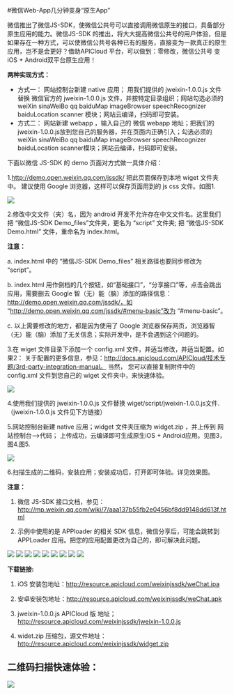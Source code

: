 #微信Web-App几分钟变身“原生App”

微信推出了微信JS-SDK，使微信公共号可以直接调用微信原生的接口，具备部分原生应用的能力。微信JS-SDK 的推出，将大大提高微信公共号的用户体验，但是如果存在一种方式，可以使微信公共号各种已有的服务，直接变为一款真正的原生应用，岂不是会更好？借助APICloud 平台，可以做到：零修改，微信公共号 变 iOS  + Android双平台原生应用！

**两种实现方式：**
* 方式一： 网站控制台新建 native 应用； 用我们提供的  jweixin-1.0.0.js 文件替换 微信官方的  jweixin-1.0.0.js 文件，并按特定目录组织；网站勾选必须的 weiXin  sinaWeiBo qq baiduMap imageBrowser speechRecognizer baiduLocation scanner 模块；网站云编译，扫码即可安装。 
* 方式二： 网站新建 webapp ，输入自己的 微信 webapp 地址；把我们的 jweixin-1.0.0.js放到您自己的服务器，并在页面内正确引入；勾选必须的 weiXin  sinaWeiBo qq baiduMap imageBrowser speechRecognizer baiduLocation scanner模块；网站云编译，扫码即可安装。

下面以微信 JS-SDK 的 demo 页面对方式做一具体介绍：

1.http://demo.open.weixin.qq.com/jssdk/ 把此页面保存到本地 wiget 文件夹中。
建议使用 Google 浏览器，这样可以保存页面用到的 js css 文件。如图1.

<img src="http://community.apicloud.com/bbs/data/attachment/forum/201501/13/200332oky0a0ap9x9axr87.png" />

2.修改中文文件（夹）名，因为 android 开发不允许存在中文文件名。这里我们把 “微信JS-SDK Demo_files”文件夹，更名为 “script” 文件夹; 把 “微信JS-SDK Demo.html” 文件，重命名为 index.html。

**注意：**

a. index.html 中的 “微信JS-SDK Demo_files” 相关路径也要同步修改为 “script”。

b. index.html 用作倒档的几个按钮，如“基础接口”，“分享接口”等，点击会跳出应用，需要删去 Google 智（无）能（脑）添加的路径信息：http://demo.open.weixin.qq.com/jssdk/，如
“http://demo.open.weixin.qq.com/jssdk/#menu-basic”改为 “#menu-basic”。

c. 以上需要修改的地方，都是因为使用了 Google 浏览器保存网页，浏览器智（无）能（脑）添加了无关信息；实际开发中，是不会遇到这个问题的。

3.在 wiget 文件目录下添加一个 config.xml 文件，并适当修改，并适当配置。如果2：
关于配置的更多信息，参见：http://docs.apicloud.com/APICloud/技术专题/3rd-party-integration-manual。
当然， 您可以直接复制附件中的 config.xml 文件到您自己的 wiget 文件夹中，来快速体验。

<img src="http://community.apicloud.com/bbs/data/attachment/forum/201501/13/200332gym5vo5q35vi5vbo.png" />

4.使用我们提供的 jweixin-1.0.0.js 文件替换 wiget/script/jweixin-1.0.0.js文件.（jweixin-1.0.0.js 文件见下方链接）
      
5.网站控制台新建 native 应用；widget 文件夹压缩为 widget.zip ，并上传到 网站控制台-->代码；
上传成功，云编译即可生成原生iOS + Android应用。见图3，图4.图5.

<img src="http://community.apicloud.com/bbs/data/attachment/forum/201501/13/200333zsak6c121cg0xagz.png" />

6.扫描生成的二维码，安装应用；安装成功后，打开即可体验。详见效果图。
      
**注意：**

1. 微信 JS-SDK 接口文档，参见： http://mp.weixin.qq.com/wiki/7/aaa137b55fb2e0456bf8dd9148dd613f.html

2. 示例中使用的是 APPloader 的相关 SDK 信息，微信分享后，可能会跳转到 APPLoader 应用。把您的应用配置更改为自己的，即可解决此问题。

<img src="http://community.apicloud.com/bbs/data/attachment/forum/201501/13/200333vqq5rr7vlrpzrr3q.png" />

<img src="http://community.apicloud.com/bbs/data/attachment/forum/201501/13/200333g4u12uwz6ebx16bu.png">

<img src="http://community.apicloud.com/bbs/data/attachment/forum/201501/13/200333mm8pzar1iccacmm1.png">

<img src="http://community.apicloud.com/bbs/data/attachment/forum/201501/13/200334uzzszcztkmvn9xi9.png">

<img src="http://community.apicloud.com/bbs/data/attachment/forum/201501/13/200335l9qqnwunqy3caqu8.png">

<img src="http://community.apicloud.com/bbs/data/attachment/forum/201501/13/200336tnqcuhlndl7ymhn8.png">

<img src="http://community.apicloud.com/bbs/data/attachment/forum/201501/13/200336fxn899w8i9e8z4en.png">

<img src="http://community.apicloud.com/bbs/data/attachment/forum/201501/13/200336ehoxznin9meix66i.png">

<img src="http://community.apicloud.com/bbs/data/attachment/forum/201501/13/200337xo9takebukeomeek.png">

**下载链接:**
      
1. iOS 安装包地址：http://resource.apicloud.com/weixinjssdk/weChat.ipa
      
2. 安卓安装包地址：http://resource.apicloud.com/weixinjssdk/weChat.apk
      
3. jweixin-1.0.0.js APICloud 版 地址；http://resource.apicloud.com/weixinjssdk/jweixin-1.0.0.js
      
4. widet.zip 压缩包，源文件地址：http://resource.apicloud.com/weixinjssdk/widget.zip
      
二维码扫描快速体验：
-----------------------
<img src="http://community.apicloud.com/bbs/data/attachment/forum/201501/13/200333xe5qx6vo3wx6w6vm.png">

